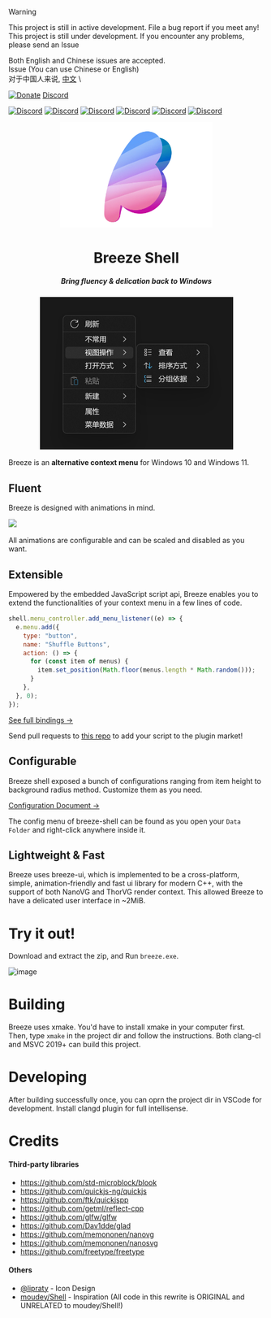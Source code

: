 > [!WARNING]
> This project is still in active development. File a bug report if you meet
> any!\
> This project is still under development. If you encounter any problems, please send an Issue
>
> Both English and Chinese issues are accepted.\
> Issue (You can use Chinese or English)\
> 对于中国人来说, [中文](./README_zh.md) \


[![Donate](https://img.shields.io/badge/Donate%20Me-❤️-red?style=flat&logo=paypal&color=007BFF)](https://github.com/std-microblock/breeze-shell/blob/master/DONATE.md)
[Discord](https://discord.gg/MgpHk8pa3d)  

[![Discord](https://img.shields.io/badge/Discord-5A6CEA?style=flat&logo=discord&logoColor=white)](https://discord.gg/your-invite)
[![Discord](https://img.shields.io/badge/Chat%20on%20Discord-4051B5?style=for-the-badge&logo=discord&color=5865F2)](https://discord.gg/your-invite)
[![Discord](https://img.shields.io/badge/Discord%20Server-%E2%9D%A4%EF%B8%8F-pink?style=flat-square&logo=discord)](https://discord.gg/your-invite)
[![Discord](https://img.shields.io/badge/Join_Discord-7289DA?style=plastic&logo=discord)](https://discord.gg/your-invite)
[![Discord](https://img.shields.io/badge/%E2%9D%A4%EF%B8%8F%20Discord-7289DA?style=flat&logo=discord)](https://discord.gg/your-invite)
[![Discord](https://img.shields.io/badge/%20%20%F0%9D%94%8A%20Join%20Discord%20%F0%9D%94%8A-%20%20%F0%9D%94%8A-5865F2?style=plastic&logo=discord)](https://discord.gg/your-invite)



<div align=center>
  <img src=./resources/icon.webp width=300 />
<h1>Breeze Shell</h1>
<h5>Bring fluency & delication back to Windows</h5>
<div>
  <img widtb=500 src=./resources/preview1.webp />
</div>
</div>

Breeze is an **alternative context menu** for Windows 10 and Windows 11.

## Fluent
Breeze is designed with animations in mind.

<img src=https://github.com/user-attachments/assets/1d0e8b5d-c808-4d3d-8004-0a2490775d96   />

All animations are configurable and can be scaled and disabled as you want.
## Extensible

Empowered by the embedded JavaScript script api, Breeze enables you to extend
the functionalities of your context menu in a few lines of code.

```javascript
shell.menu_controller.add_menu_listener((e) => {
  e.menu.add({
    type: "button",
    name: "Shuffle Buttons",
    action: () => {
      for (const item of menus) {
        item.set_position(Math.floor(menus.length * Math.random()));
      }
    },
  }, 0);
});
```

[See full bindings →](./src/shell/script/binding_types.d.ts)

Send pull requests to [this repo](https://github.com/breeze-shell/plugins)   to add your script to the plugin market!

## Configurable
Breeze shell exposed a bunch of configurations ranging from item height to background radius method. Customize them as you need.

[Configuration Document →](./CONFIG.md)

The config menu of breeze-shell can be found as you open your `Data Folder` and right-click anywhere inside it.

## Lightweight & Fast

Breeze uses breeze-ui, which is implemented to be a cross-platform, simple,
animation-friendly and fast ui library for modern C++, with the support of both
NanoVG and ThorVG render context. This allowed Breeze to have a delicated user
interface in ~2MiB.

# Try it out!

Download and extract the zip, and Run `breeze.exe`.

![image](https://github.com/user-attachments/assets/e9ab080d-26a2-4d71-b139-31062d79101c)  


# Building

Breeze uses xmake. You'd have to install xmake in your computer first. Then,
type `xmake` in the project dir and follow the instructions. Both clang-cl and
MSVC 2019+ can build this project.

# Developing

After building successfully once, you can oprn the project dir in VSCode for
development. Install clangd plugin for full intellisense.

# Credits

#### Third-party libraries
- https://github.com/std-microblock/blook  
- https://github.com/quickjs-ng/quickjs  
- https://github.com/ftk/quickjspp  
- https://github.com/getml/reflect-cpp  
- https://github.com/glfw/glfw  
- https://github.com/Dav1dde/glad  
- https://github.com/memononen/nanovg  
- https://github.com/memononen/nanosvg  
- https://github.com/freetype/freetype  

#### Others
- [@lipraty](https://github.com/lipraty)   - Icon Design
- [moudey/Shell](https://github.com/moudey/Shell)   - Inspiration
  (All code in this rewrite is ORIGINAL and UNRELATED to moudey/Shell!)

